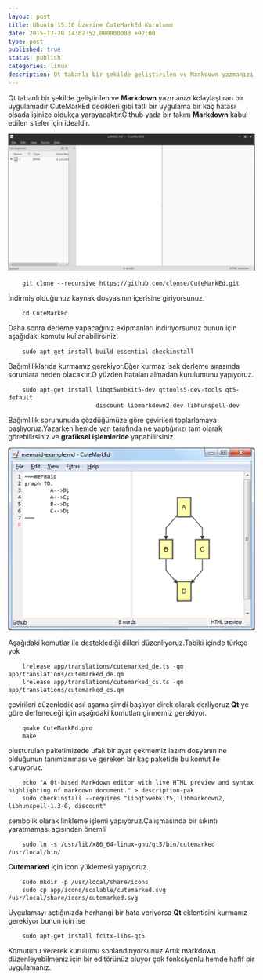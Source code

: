 ```yaml
---
layout: post
title: Ubuntu 15.10 Üzerine CuteMarkEd Kurulumu
date: 2015-12-20 14:02:52.000000000 +02:00
type: post
published: true
status: publish
categories: linux
description: Qt tabanlı bir şekilde geliştirilen ve Markdown yazmanızı kolaylaştıran bir uygulamadır CuteMarkEd dedikleri gibi tatlı bir uygulama bir
---
```


Qt tabanlı bir şekilde geliştirilen ve **Markdown** yazmanızı kolaylaştıran bir uygulamadır CuteMarkEd dedikleri gibi tatlı bir uygulama bir kaç hatası olsada işinize oldukça yarayacaktır.Github yada bir takım **Markdown** kabul edilen siteler için idealdir.

![cutemarkedgorsel1](/assets/cutemarkedgorsel1.png)

```
    git clone --recursive https://github.com/cloose/CuteMarkEd.git
```

İndirmiş olduğunuz kaynak dosyasının içerisine giriyorsunuz.

```
    cd CuteMarkEd
```

Daha sonra derleme yapacağınız ekipmanları indiriyorsunuz bunun için aşağıdaki komutu kullanabilirsiniz.

```
    sudo apt-get install build-essential checkinstall
```

Bağımlılıklarıda kurmamız gerekiyor.Eğer kurmaz isek derleme sırasında sorunlara neden olacaktır.O yüzden hataları almadan kurulumunu yapıyoruz.

```
    sudo apt-get install libqt5webkit5-dev qttools5-dev-tools qt5-default
                         discount libmarkdown2-dev libhunspell-dev
```

Bağımlılık sorununuda çözdüğümüze göre çevirileri toplarlamaya başlıyoruz.Yazarken hemde yan tarafında ne yaptığınızı tam olarak görebilirsiniz ve **grafiksel işlemleride** yapabilirsiniz.

![markdowngorsel2](/assets/markdowngorsel23.png)

Aşağıdaki komutlar ile desteklediği dilleri düzenliyoruz.Tabiki içinde türkçe yok

```
    lrelease app/translations/cutemarked_de.ts -qm app/translations/cutemarked_de.qm
    lrelease app/translations/cutemarked_cs.ts -qm app/translations/cutemarked_cs.qm
```

çevirileri düzenledik asıl aşama şimdi başlıyor direk olarak derliyoruz **Qt** ye göre derleneceği için aşağıdaki komutları girmemiz gerekiyor.

```
    qmake CuteMarkEd.pro
    make
```

oluşturulan paketimizede ufak bir ayar çekmemiz lazım dosyanın ne olduğunun tanımlanması ve gereken bir kaç paketide bu komut ile kuruyoruz.

```
    echo "A Qt-based Markdown editor with live HTML preview and syntax highlighting of markdown document." > description-pak
    sudo checkinstall --requires "libqt5webkit5, libmarkdown2, libhunspell-1.3-0, discount"
```

sembolik olarak linkleme işlemi yapıyoruz.Çalışmasında bir sıkıntı yaratmaması açısından önemli

```
    sudo ln -s /usr/lib/x86_64-linux-gnu/qt5/bin/cutemarked /usr/local/bin/
```

**Cutemarked** için icon yüklemesi yapıyoruz.

```
    sudo mkdir -p /usr/local/share/icons
    sudo cp app/icons/scalable/cutemarked.svg /usr/local/share/icons/cutemarked.svg
```

Uygulamayı açtığınızda herhangi bir hata veriyorsa **Qt** eklentisini kurmanız gerekiyor bunun için ise

```
    sudo apt-get install fcitx-libs-qt5
```

Komutunu vererek kurulumu sonlandırıyorsunuz.Artık markdown düzenleyebilmeniz için bir editörünüz oluyor çok fonksiyonlu hemde hafif bir uygulamanız.
